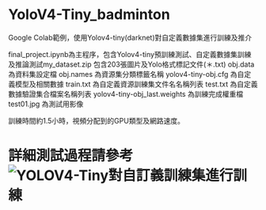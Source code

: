 # YoloV4-Tiny_badminton
Google Colab範例，使用Yolov4-tiny(darknet)對自定義數據集進行訓練及推介

final_project.ipynb為主程序，包含Yolov4-tiny預訓練測試、自定義數據集訓練及推論測試my_dataset.zip
包含203張圖片及Yolo格式標記文件(＊.txt)
obj.data 為資料集設定檔
obj.names 為資源集分類標籤名稱
yolov4-tiny-obj.cfg 為自定義模型及相關數據
train.txt 為自定義資源訓練集文件名名稱列表
test.txt 為自定義數據驗證集合檔案名稱列表
yolov4-tiny-obj_last.weights 為訓練完成權重檔
test01.jpg 為測試用影像

訓練時間約1.5小時，視頻分配到的GPU類型及網路速度。
# 詳細測試過程請參考![YOLOV4-Tiny對自訂義訓練集進行訓練](https://colab.research.google.com/drive/1F2INOW8LR1a19CRNkeavrG5xRqfUfDbP?usp=sharing)